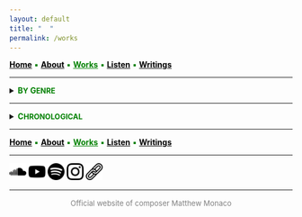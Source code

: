 ```yaml
---
layout: default
title: " ‎ "
permalink: /works
---
```


<a href="/" style="color: black">**Home**</a> <a style="color: green"> ▪ </a> <a href="/about" style="color: black">**About**</a> <a style="color: green"> ▪ </a> <a href="/works" style="color: green">**Works**</a> <a style="color: green"> ▪ </a> <a href="/listen" style="color: black">**Listen**</a> <a style="color: green"> ▪ </a> <a href="/writings" style="color: black">**Writings**</a>

***

<details>
<summary><a style="color: green"><strong>B<font size="2">Y</font> G<font size="2">ENRE</font></strong></a></summary>
<br>
<strong>LARGE ENSEMBLE AND ORCHESTRA</strong>
<br>
<br>
 
<a style="color: green"> <strong>Stray</strong> </a>

<div style="text-indent: -40px; padding-left: 40px;">
<font size="2">20 MUSICIANS</font> <a style="color: green"> ▪ </a> 23' <a style="color: green"> ▪ </a> 2022
<br>
<font size="2">Premiere:</font> <strong>l'Orchestre des lauréats du Conservatoire</strong> (CNSMDP), Jean Deroyer <a style="color: green"> ▪ </a> Paris <img src="./france.png" width="13" /> 
</div>

<br>

<p style="padding-left: 2em; text-indent: -2em;">
&nbsp; &nbsp; <font size="2">20 MUSICIANS</font> <a style="color: green"> ▪ </a> 23' <a style="color: green"> ▪ </a> 2022 </p>
<p style="padding-left: 2em; text-indent: -2em;">
&nbsp; &nbsp; <font size="2">Premiere:</font> <strong>l'Orchestre des lauréats du Conservatoire</strong> (CNSMDP), Jean Deroyer <a style="color: green"> ▪ </a> Paris <img src="./france.png" width="13" /> </p>
 
<a style="color: green"> <strong>And to think that night would not exist</strong> </a>

<p style="padding-left: 2em; text-indent: -2em;">
&nbsp; &nbsp; <font size="2">ORCHESTRA</font> <a style="color: green"> ▪ </a> 15' <a style="color: green"> ▪ </a> 2018-2019 </p>
<p style="padding-left: 2em; text-indent: -2em;">
&nbsp; &nbsp; <font size="2">Premiere:</font> <strong>NEC Philharmonia</strong>, David Loebel <a style="color: green"> ▪ </a> Boston <img src="./usa.png" width="13" /> </p>

<br>
<strong>ENSEMBLE</strong>
<br>
<br>

<a style="color: green"> <strong>Thread</strong> </a>

<p style="padding-left: 2em; text-indent: -2em;">
&nbsp; &nbsp; <font size="2">FLUTE, CLARINET, PIANO, VIOLIN, VIOLA, and VIOLONCELLO</font> <a style="color: green"> ▪ </a> 15' <a style="color: green"> ▪ </a> 2025 </p>
<p style="padding-left: 2em; text-indent: -2em;">
&nbsp; &nbsp; <font size="2">Premiere:</font> <strong>Ensemble Linea</strong>, Jean-Philippe Wurtz <a style="color: green"> ▪ </a>  <strong>Festival aux Chandelles</strong> <a style="color: green"> ▪ </a> Sainte-Marie-aux-Mines <img src="./france.png" width="13" /> <a style="color: green"> ▪ </a> <em>Commissioned by the Royaumont Foundation with the support of Christine Jolivet Erlih</em> </p>

<a style="color: green"> <strong>Split</strong> </a>

<p style="padding-left: 2em; text-indent: -2em;">
&nbsp; &nbsp; <font size="2">FLUTE, CLARINET, PIANO, VIOLIN, VIOLA, and VIOLONCELLO</font> <a style="color: green"> ▪ </a> 12' <a style="color: green"> ▪ </a> 2023 </p>
<p style="padding-left: 2em; text-indent: -2em;">
&nbsp; &nbsp; <font size="2">Premiere:</font> <strong>Ensemble l’Itinéraire</strong>, David Milnes <a style="color: green"> ▪ </a> Berkeley <img src="./usa.png" width="13" /> </p>

<a style="color: green"> <strong>Mesh</strong> </a>

<p style="padding-left: 2em; text-indent: -2em;">
&nbsp; &nbsp; <font size="2">FLUTE, OBOE, BASS CLARINET, TROMBONE, VIOLIN, VIOLA, and VIOLONCELLO</font> <a style="color: green"> ▪ </a> 10' <a style="color: green"> ▪ </a> 2023 </p>
<p style="padding-left: 2em; text-indent: -2em;">
&nbsp; &nbsp; <font size="2">Premiere:</font> <strong>Ensemble Court-circuit</strong>, Jean Deroyer <a style="color: green"> ▪ </a> <strong>Voix Nouvelles</strong> at the Royaumont Abbey <a style="color: green"> ▪ </a> Asnières-sur-Oise <img src="./france.png" width="13" /> </p>

<a style="color: green"> <strong>Spirals, Orbits, and Circular Paths</strong> </a>

<p style="padding-left: 2em; text-indent: -2em;">
&nbsp; &nbsp; <font size="2">CONTRABASS CLARINET, 2 PERCUSSIONISTS, HARP, PIANO, ACCORDION, 2 VIOLINS, 2 VIOLAS, VIOLONCELLO, and DOUBLE BASS</font> <a style="color: green"> ▪ </a> 10' <a style="color: green"> ▪ </a> 2021 </p>
<p style="padding-left: 2em; text-indent: -2em;">
&nbsp; &nbsp; <font size="2">Premiere:</font> <strong>Ensemble intercontemporain</strong>, Léo Margue <a style="color: green"> ▪ </a> Paris <img src="./france.png" width="13" /> </p>

<a style="color: green"> <strong>Scaling</strong> </a>

<p style="padding-left: 2em; text-indent: -2em;">
&nbsp; &nbsp; <font size="2">FLUTE, BASS CLARINET, ALTO SAXOPHONE, FRENCH HORN, TROMBONE, PERCUSSION, 2 VIOLINS, VIOLA, VIOLONCELLO, and DOUBLE BASS</font> <a style="color: green"> ▪ </a> 13' <a style="color: green"> ▪ </a> 2020 </p>
<p style="padding-left: 2em; text-indent: -2em;">
&nbsp; &nbsp; <font size="2">Premiere:</font> <strong>Ensemble intercontemporain</strong>, Léo Margue <a style="color: green"> ▪ </a> Paris <img src="./france.png" width="13" /> </p>

<a style="color: green"> <strong>Ebb/Flow</strong> </a>

<p style="padding-left: 2em; text-indent: -2em;">
&nbsp; &nbsp; <font size="2">8 TROMBONES, PERCUSSION, and 4 DOUBLE BASSES</font> <a style="color: green"> ▪ </a> 24' <a style="color: green"> ▪ </a> 2020 </p>

<a style="color: green"> <strong>Flux</strong> </a>

<p style="padding-left: 2em; text-indent: -2em;">
&nbsp; &nbsp; <font size="2">FLUTE, CLARINET, PERCUSSION, PIANO, VIOLIN, VIOLONCELLO, DOUBLE BASS, and BARITONE SOLO</font> <a style="color: green"> ▪ </a> 23' <a style="color: green"> ▪ </a> 2019-2020 </p>
<p style="padding-left: 2em; text-indent: -2em;">
&nbsp; &nbsp; <font size="2">Premiere:</font> <strong>Alinéa, Tyler Bouque</strong> (soloist), and Tristan Rais-Sherman (conductor) <a style="color: green"> ▪ </a> Boston <img src="./usa.png" width="13" /> </p>

<br>
<strong>CHAMBER</strong>
<br>
<br>

<a style="color: green"> <strong>Fits and Starts</strong> </a>

<p style="padding-left: 2em; text-indent: -2em;">
&nbsp; &nbsp; <font size="2">STRING QUARTET</font> <a style="color: green"> ▪ </a> 10' <a style="color: green"> ▪ </a> 2024 </p>
<p style="padding-left: 2em; text-indent: -2em;">
&nbsp; &nbsp; <font size="2">Premiere:</font> <strong>Del Sol Quartet</strong> <a style="color: green"> ▪ </a> Berkeley <img src="./usa.png" width="13" /> </p>

<a style="color: green"> <strong>Quartet</strong> </a>

<p style="padding-left: 2em; text-indent: -2em;">
&nbsp; &nbsp; <font size="2">CLARINET, VIOLIN, VIOLA, and DOUBLE BASS</font> <a style="color: green"> ▪ </a> 8' <a style="color: green"> ▪ </a> 2019 </p>
<p style="padding-left: 2em; text-indent: -2em;">
&nbsp; &nbsp; <font size="2">Premiere:</font> <strong>Callithumpian Consort</strong>, Stephen Drury (conductor) <a style="color: green"> ▪ </a> Boston <img src="./usa.png" width="13" /> </p>

<a style="color: green"> <strong>Piano Trio</strong> </a>

<p style="padding-left: 2em; text-indent: -2em;">
&nbsp; &nbsp; <font size="2">VIOLIN, VIOLONCELLO, and PIANO</font> <a style="color: green"> ▪ </a> 10' <a style="color: green"> • </a> 2019 </p>
<p style="padding-left: 2em; text-indent: -2em;">
&nbsp; &nbsp; <font size="2">Premiere:</font> <strong>Brouwer Trio</strong> <a style="color: green"> ▪ </a> <strong>VIPA Festival</strong> <a style="color: green"> ▪ </a> Valencia <img src="./spain.png" width="13" /> </p>

<a style="color: green"> <strong>Duo</strong> </a>

<p style="padding-left: 2em; text-indent: -2em;">
&nbsp; &nbsp; <font size="2">FLUTE and VIOLONCELLO</font> <a style="color: green"> ▪ </a> 15' <a style="color: green"> ▪ </a> 2019 </p>
<p style="padding-left: 2em; text-indent: -2em;">
&nbsp; &nbsp; <font size="2">Premiere:</font> members of <strong>Ensemble Linea</strong> <a style="color: green"> ▪ </a> <strong>Etchings Festival</strong> <a style="color: green"> ▪ </a> Auvillar <img src="./france.png" width="13" /> </p>

<br>
<strong>SOLO</strong>
<br>
<br>

<a style="color: green"> <strong>Bloom</strong> </a>

<p style="padding-left: 2em; text-indent: -2em;">
&nbsp; &nbsp; <font size="2">ACCORDION</font> <a style="color: green"> ▪ </a> 7' <a style="color: green"> ▪ </a> 2025 </p>
<p style="padding-left: 2em; text-indent: -2em;">
&nbsp; &nbsp; <font size="2">Premiere:</font> <strong>Théo Ould</strong> <a style="color: green"> ▪ </a> Berkeley <img src="./usa.png" width="13" /> </p>

<a style="color: green"> <strong>Tessellate</strong> </a>

<p style="padding-left: 2em; text-indent: -2em;">
&nbsp; &nbsp; <font size="2">ALTO SAXOPHONE</font> <a style="color: green"> ▪ </a> 11' <a style="color: green"> ▪ </a> 2021 </p>
<p style="padding-left: 2em; text-indent: -2em;">
&nbsp; &nbsp; <font size="2">Premiere:</font> <strong>Iñaki Bermudez</strong> <a style="color: green"> ▪ </a> Paris <img src="./france.png" width="13" /> </p>

<a style="color: green"> <strong>Prelude</strong> </a>

<p style="padding-left: 2em; text-indent: -2em;">
&nbsp; &nbsp; <font size="2">PIANO</font> <a style="color: green"> ▪ </a> 4' <a style="color: green"> ▪ </a> 2019 </p>
<p style="padding-left: 2em; text-indent: -2em;">
&nbsp; &nbsp; <font size="2">Premiere:</font> <strong>David Yu</strong> <a style="color: green"> ▪ </a> Boston <img src="./usa.png" width="13" /> </p>

<br>
<strong>SOLO WITH ELECTRONICS</strong>
<br>
<br>

<a style="color: green"> <strong>Blur</strong> </a>

<p style="padding-left: 2em; text-indent: -2em;">
&nbsp; &nbsp; <font size="2">CONTRABASS CLARINET and ELECTRONICS</font> <a style="color: green"> ▪ </a> 8' <a style="color: green"> ▪ </a> 2024 </p>
<p style="padding-left: 2em; text-indent: -2em;">
&nbsp; &nbsp; <font size="2">Premiere:</font> <strong>Alain Billard</strong> <a style="color: green"> ▪ </a> <strong>ManiFeste festival</strong> at Ircam <a style="color: green"> ▪ </a> Paris <img src="./france.png" width="13" /> </p>

<a style="color: green"> <strong>A ritual, maybe</strong> </a>

<p style="padding-left: 2em; text-indent: -2em;">
&nbsp; &nbsp; <font size="2">DOUBLE BASS and ELECTRONICS</font> <a style="color: green"> ▪ </a> 8' <a style="color: green"> ▪ </a> 2023 </p>
<p style="padding-left: 2em; text-indent: -2em;">
&nbsp; &nbsp; <font size="2">Premiere:</font> <strong>Richard Worn</strong> <a style="color: green"> ▪ </a> Berkeley <img src="./usa.png" width="13" /> </p>

<a style="color: green"> <strong>Tessellated</strong> </a>

<p style="padding-left: 2em; text-indent: -2em;">
&nbsp; &nbsp; <font size="2">ALTO SAXOPHONE and ELECTRONICS</font> <a style="color: green"> ▪ </a> 14' <a style="color: green"> ▪ </a> 2022 </p>
<p style="padding-left: 2em; text-indent: -2em;">
&nbsp; &nbsp; <font size="2">Premiere:</font> <strong>Iñaki Bermudez</strong> <a style="color: green"> ▪ </a> Paris <img src="./france.png" width="13" /> </p>

<br>
<strong>COMING SOON</strong>
<br>
<br>

<a style="color: green"> <strong>New Work</strong> </a>

<p style="padding-left: 2em; text-indent: -2em;">
&nbsp; &nbsp; <font size="2">MODERN HARPSICHORD</font> <a style="color: green"> ▪ </a> 5' <a style="color: green"> ▪ </a> 2026 </p>
<p style="padding-left: 2em; text-indent: -2em;">
&nbsp; &nbsp; <font size="2">For</font> <strong>Ninon Hannecart-Ségal</strong> </p>

</details>

***

<details>
<summary><a style="color: green"><strong>C<font size="2">HRONOLOGICAL</font></strong></a></summary>
<br>
<strong>COMING SOON</strong>
<br>
<br>

<a style="color: green"> <strong>New Work</strong> </a>

<p style="padding-left: 2em; text-indent: -2em;">
&nbsp; &nbsp; <font size="2">MODERN HARPSICHORD</font> <a style="color: green"> ▪ </a> 5' </p>
<p style="padding-left: 2em; text-indent: -2em;">
&nbsp; &nbsp; <font size="2">For</font> <strong>Ninon Hannecart-Ségal</strong> </p>

<br>
<strong>2025</strong>
<br>
<br>

<a style="color: green"> <strong>Bloom</strong> </a>

<p style="padding-left: 2em; text-indent: -2em;">
&nbsp; &nbsp; <font size="2">ACCORDION</font> <a style="color: green"> ▪ </a> 7' </p>
<p style="padding-left: 2em; text-indent: -2em;">
&nbsp; &nbsp; <font size="2">Premiere:</font> <strong>Théo Ould</strong> <a style="color: green"> ▪ </a> Berkeley <img src="./usa.png" width="13" /> </p>

<a style="color: green"> <strong>Thread</strong> </a>

<p style="padding-left: 2em; text-indent: -2em;">
&nbsp; &nbsp; <font size="2">FLUTE, CLARINET, PIANO, VIOLIN, VIOLA, and VIOLONCELLO</font> <a style="color: green"> ▪ </a> 15' </p>
<p style="padding-left: 2em; text-indent: -2em;">
&nbsp; &nbsp; <font size="2">Premiere:</font> <strong>Ensemble Linea</strong>, Jean-Philippe Wurtz <a style="color: green"> ▪ </a>  <strong>Festival aux Chandelles</strong> <a style="color: green"> ▪ </a> Sainte-Marie-aux-Mines <img src="./france.png" width="13" /> <a style="color: green"> ▪ </a> <em>Commissioned by the Royaumont Foundation with the support of Christine Jolivet Erlih</em> </p>

<br>
<strong>2024</strong>
<br>
<br>

<a style="color: green"> <strong>Blur</strong> </a>

<p style="padding-left: 2em; text-indent: -2em;">
&nbsp; &nbsp; <font size="2">CONTRABASS CLARINET and ELECTRONICS</font> <a style="color: green"> ▪ </a> 8' </p>
<p style="padding-left: 2em; text-indent: -2em;">
&nbsp; &nbsp; <font size="2">Premiere:</font> <strong>Alain Billard</strong> <a style="color: green"> ▪ </a> <strong>ManiFeste festival</strong> at Ircam <a style="color: green"> ▪ </a> Paris <img src="./france.png" width="13" /> </p>

<a style="color: green"> <strong>Fits and Starts</strong> </a>

<p style="padding-left: 2em; text-indent: -2em;">
&nbsp; &nbsp; <font size="2">STRING QUARTET</font> <a style="color: green"> ▪ </a> 10' </p>
<p style="padding-left: 2em; text-indent: -2em;">
&nbsp; &nbsp; <font size="2">Premiere:</font> <strong>Del Sol Quartet</strong> <a style="color: green"> ▪ </a> Berkeley <img src="./usa.png" width="13" /> </p>

<br>
<strong>2023</strong>
<br>
<br>

<a style="color: green"> <strong>Split</strong> </a>

<p style="padding-left: 2em; text-indent: -2em;">
&nbsp; &nbsp; <font size="2">FLUTE, CLARINET, PIANO, VIOLIN, VIOLA, and VIOLONCELLO</font> <a style="color: green"> ▪ </a> 12' </p>
<p style="padding-left: 2em; text-indent: -2em;">
&nbsp; &nbsp; <font size="2">Premiere:</font> <strong>Ensemble l’Itinéraire</strong>, David Milnes <a style="color: green"> ▪ </a> Berkeley <img src="./usa.png" width="13" /> </p>

<a style="color: green"> <strong>Mesh</strong> </a>

<p style="padding-left: 2em; text-indent: -2em;">
&nbsp; &nbsp; <font size="2">FLUTE, OBOE, BASS CLARINET, TROMBONE, VIOLIN, VIOLA, and VIOLONCELLO</font> <a style="color: green"> ▪ </a> 10' </p>
<p style="padding-left: 2em; text-indent: -2em;">
&nbsp; &nbsp; <font size="2">Premiere:</font> <strong>Ensemble Court-circuit</strong>, Jean Deroyer <a style="color: green"> ▪ </a> <strong>Voix Nouvelles</strong> at the Royaumont Abbey <a style="color: green"> ▪ </a> Asnières-sur-Oise <img src="./france.png" width="13" /> </p>

<a style="color: green"> <strong>A ritual, maybe</strong> </a>

<p style="padding-left: 2em; text-indent: -2em;">
&nbsp; &nbsp; <font size="2">DOUBLE BASS and ELECTRONICS</font> <a style="color: green"> ▪ </a> 8' </p>
<p style="padding-left: 2em; text-indent: -2em;">
&nbsp; &nbsp; <font size="2">Premiere:</font> <strong>Richard Worn</strong> <a style="color: green"> ▪ </a> Berkeley <img src="./usa.png" width="13" /> </p>

<br>
<strong>2022</strong>
<br>
<br>

<a style="color: green"> <strong>Stray</strong> </a>

<p style="padding-left: 2em; text-indent: -2em;">
&nbsp; &nbsp; <font size="2">20 MUSICIANS</font> <a style="color: green"> ▪ </a> 23' </p>
<p style="padding-left: 2em; text-indent: -2em;">
&nbsp; &nbsp; <font size="2">Premiere:</font> <strong>l'Orchestre des lauréats du Conservatoire</strong> (CNSMDP), Jean Deroyer <a style="color: green"> ▪ </a> Paris <img src="./france.png" width="13" /> </p>

<a style="color: green"> <strong>Tessellated</strong> </a>

<p style="padding-left: 2em; text-indent: -2em;">
&nbsp; &nbsp; <font size="2">ALTO SAXOPHONE and ELECTRONICS</font> <a style="color: green"> ▪ </a> 14' </p>
<p style="padding-left: 2em; text-indent: -2em;">
&nbsp; &nbsp; <font size="2">Premiere:</font> <strong>Iñaki Bermudez</strong> <a style="color: green"> ▪ </a> Paris <img src="./france.png" width="13" /> </p>

<br>
<strong>2021</strong>
<br>
<br>

<a style="color: green"> <strong>Spirals, Orbits, and Circular Paths</strong> </a>

<p style="padding-left: 2em; text-indent: -2em;">
&nbsp; &nbsp; <font size="2">CONTRABASS CLARINET, 2 PERCUSSIONISTS, HARP, PIANO, ACCORDION, 2 VIOLINS, 2 VIOLAS, VIOLONCELLO, and DOUBLE BASS</font> <a style="color: green"> ▪ </a> 10' </p>
<p style="padding-left: 2em; text-indent: -2em;">
&nbsp; &nbsp; <font size="2">Premiere:</font> <strong>Ensemble intercontemporain</strong>, Léo Margue <a style="color: green"> ▪ </a> Paris <img src="./france.png" width="13" /> </p>

<a style="color: green"> <strong>Tessellate</strong> </a>

<p style="padding-left: 2em; text-indent: -2em;">
&nbsp; &nbsp; <font size="2">ALTO SAXOPHONE</font> <a style="color: green"> ▪ </a> 11' </p>
<p style="padding-left: 2em; text-indent: -2em;">
&nbsp; &nbsp; <font size="2">Premiere:</font> <strong>Iñaki Bermudez</strong> <a style="color: green"> ▪ </a> Paris <img src="./france.png" width="13" /> </p>

<br>
<strong>2020</strong>
<br>
<br>

<a style="color: green"> <strong>Scaling</strong> </a>

<p style="padding-left: 2em; text-indent: -2em;">
&nbsp; &nbsp; <font size="2">FLUTE, BASS CLARINET, ALTO SAXOPHONE, FRENCH HORN, TROMBONE, PERCUSSION, 2 VIOLINS, VIOLA, VIOLONCELLO, and DOUBLE BASS</font> <a style="color: green"> ▪ </a> 13' </p>
<p style="padding-left: 2em; text-indent: -2em;">
&nbsp; &nbsp; <font size="2">Premiere:</font> <strong>Ensemble intercontemporain</strong>, Léo Margue <a style="color: green"> ▪ </a> Paris <img src="./france.png" width="13" /> </p>

<a style="color: green"> <strong>Ebb/Flow</strong> </a>

<p style="padding-left: 2em; text-indent: -2em;">
&nbsp; &nbsp; <font size="2">8 TROMBONES, PERCUSSION, and 4 DOUBLE BASSES</font> <a style="color: green"> ▪ </a> 24' </p>

<a style="color: green"> <strong>Flux</strong> </a>

<p style="padding-left: 2em; text-indent: -2em;">
&nbsp; &nbsp; <font size="2">FLUTE, CLARINET, PERCUSSION, PIANO, VIOLIN, VIOLONCELLO, DOUBLE BASS, and BARITONE SOLO</font> <a style="color: green"> ▪ </a> 23' </p>
<p style="padding-left: 2em; text-indent: -2em;">
&nbsp; &nbsp; <font size="2">Premiere:</font> <strong>Alinéa, Tyler Bouque</strong> (soloist), and Tristan Rais-Sherman (conductor) <a style="color: green"> ▪ </a> Boston <img src="./usa.png" width="13" /> </p>

<br>
<strong>2019</strong>
<br>
<br>

<a style="color: green"> <strong>Quartet</strong> </a>

<p style="padding-left: 2em; text-indent: -2em;">
&nbsp; &nbsp; <font size="2">CLARINET, VIOLIN, VIOLA, and DOUBLE BASS</font> <a style="color: green"> ▪ </a> 8' </p>
<p style="padding-left: 2em; text-indent: -2em;">
&nbsp; &nbsp; <font size="2">Premiere:</font> <strong>Callithumpian Consort</strong>, Stephen Drury (conductor) <a style="color: green"> ▪ </a> Boston <img src="./usa.png" width="13" /> </p>

<a style="color: green"> <strong>Piano Trio</strong> </a>

<p style="padding-left: 2em; text-indent: -2em;">
&nbsp; &nbsp; <font size="2">VIOLIN, VIOLONCELLO, and PIANO</font> <a style="color: green"> ▪ </a> 10' </p>
<p style="padding-left: 2em; text-indent: -2em;">
&nbsp; &nbsp; <font size="2">Premiere:</font> <strong>Brouwer Trio</strong> <a style="color: green"> ▪ </a> <strong>VIPA Festival</strong> <a style="color: green"> ▪ </a> Valencia <img src="./spain.png" width="13" /> </p>

<a style="color: green"> <strong>Duo</strong> </a>

<p style="padding-left: 2em; text-indent: -2em;">
&nbsp; &nbsp; <font size="2">FLUTE and VIOLONCELLO</font> <a style="color: green"> ▪ </a> 15' </p>
<p style="padding-left: 2em; text-indent: -2em;">
&nbsp; &nbsp; <font size="2">Premiere:</font> members of <strong>Ensemble Linea</strong> <a style="color: green"> ▪ </a> <strong>Etchings Festival</strong> <a style="color: green"> ▪ </a> Auvillar <img src="./france.png" width="13" /> </p>

<a style="color: green"> <strong>Prelude</strong> </a>

<p style="padding-left: 2em; text-indent: -2em;">
&nbsp; &nbsp; <font size="2">PIANO</font> <a style="color: green"> ▪ </a> 4' </p>
<p style="padding-left: 2em; text-indent: -2em;">
&nbsp; &nbsp; <font size="2">Premiere:</font> <strong>David Yu</strong> <a style="color: green"> ▪ </a> Boston <img src="./usa.png" width="13" /> </p>

<a style="color: green"> <strong>And to think that night would not exist</strong> </a>

<p style="padding-left: 2em; text-indent: -2em;">
&nbsp; &nbsp; <font size="2">ORCHESTRA</font> <a style="color: green"> ▪ </a> 15' </p>
<p style="padding-left: 2em; text-indent: -2em;">
&nbsp; &nbsp; <font size="2">Premiere:</font> <strong>NEC Philharmonia</strong>, David Loebel <a style="color: green"> ▪ </a> Boston <img src="./usa.png" width="13" /> </p>

</details>

***

<a href="/" style="color: black">**Home**</a> <a style="color: green"> ▪ </a> <a href="/about" style="color: black">**About**</a> <a style="color: green"> ▪ </a> <a href="/works" style="color: green">**Works**</a> <a style="color: green"> ▪ </a> <a href="/listen" style="color: black">**Listen**</a> <a style="color: green"> ▪ </a> <a href="/writings" style="color: black">**Writings**</a>

***

[<img src="./soundcloud.png" width="30" />](https://soundcloud.com/matthewtmonaco)  [<img src="./youtube.png" width="30" />](https://www.youtube.com/@matthewtmonaco)  [<img src="./spotify.png" width="30" />](https://open.spotify.com/artist/7c6dcoAhkkQznw76SGbMDu)  [<img src="./instagram.png" width="30" />](https://www.instagram.com/matthew.t.monaco)  [<img src="./link.png" width="30" />](https://linktr.ee/matthew.t.monaco)

***

<div style="text-align: center"><font size="2"><a style="color: grey"> Official website of composer Matthew Monaco </a></font></div>  

